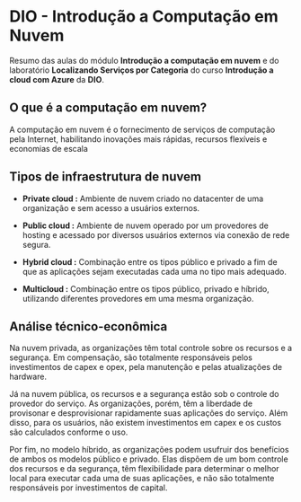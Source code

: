 # DIO - Introdução a Computação em Nuvem

Resumo das aulas do módulo **Introdução a computação em nuvem** e do laboratório **Localizando Serviços por Categoria**  do curso **Introdução a cloud com Azure** da **DIO**.

## O que é a computação em nuvem?

A computação em nuvem é o fornecimento de serviços de computação pela Internet, habilitando inovações mais rápidas, recursos flexíveis e economias de escala

## Tipos de infraestrutura de nuvem

* **Private cloud :** Ambiente de nuvem criado no datacenter de uma organização e sem acesso a usuários externos.

* **Public cloud :** Ambiente de nuvem operado por um provedores de hosting e acessado por diversos usuários externos via conexão de rede segura.

* **Hybrid cloud :** Combinação entre os tipos público e privado a fim de que as aplicações sejam executadas cada uma no tipo mais adequado.

* **Multicloud :** Combinação entre os tipos público, privado e híbrido, utilizando diferentes provedores em uma mesma organização.

## Análise técnico-econômica
Na nuvem privada, as organizações têm total controle sobre os recursos e a segurança. Em compensação, são totalmente responsáveis pelos investimentos de capex e opex, pela manutenção e pelas atualizações de hardware.

Já na nuvem pública, os recursos e a segurança estão sob o controle do provedor do serviço. As organizações, porém, têm a liberdade de provisonar e desprovisionar rapidamente suas aplicações do serviço. Além disso, para os usuários, não existem investimentos em capex e os custos são calculados conforme o uso.

Por fim, no modelo híbrido, as organizações podem usufruir dos benefícios de ambos os modelos público e privado. Elas dispõem de um bom controle dos recursos e da segurança, têm flexibilidade para determinar o melhor local para executar cada uma de suas aplicações, e não são totalmente responsáveis por investimentos de capital.
